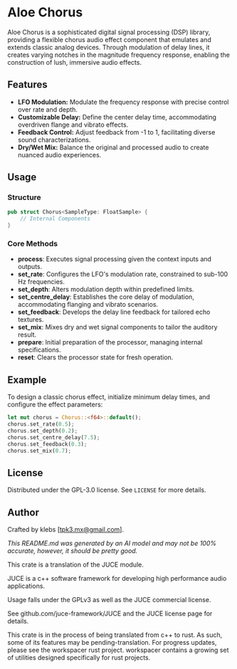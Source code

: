 # Aloe Chorus

Aloe Chorus is a sophisticated digital signal processing (DSP) library, providing a flexible chorus audio effect component that emulates and extends classic analog devices. Through modulation of delay lines, it creates varying notches in the magnitude frequency response, enabling the construction of lush, immersive audio effects.

## Features

- **LFO Modulation:** Modulate the frequency response with precise control over rate and depth.
- **Customizable Delay:** Define the center delay time, accommodating overdriven flange and vibrato effects.
- **Feedback Control:** Adjust feedback from -1 to 1, facilitating diverse sound characterizations.
- **Dry/Wet Mix:** Balance the original and processed audio to create nuanced audio experiences.

## Usage

### Structure

```rust
pub struct Chorus<SampleType: FloatSample> {
    // Internal Components
}
```

### Core Methods

- **process**: Executes signal processing given the context inputs and outputs.
- **set_rate**: Configures the LFO's modulation rate, constrained to sub-100 Hz frequencies.
- **set_depth**: Alters modulation depth within predefined limits.
- **set_centre_delay**: Establishes the core delay of modulation, accommodating flanging and vibrato scenarios.
- **set_feedback**: Develops the delay line feedback for tailored echo textures.
- **set_mix**: Mixes dry and wet signal components to tailor the auditory result.
- **prepare**: Initial preparation of the processor, managing internal specifications.
- **reset**: Clears the processor state for fresh operation.

## Example

To design a classic chorus effect, initialize minimum delay times, and configure the effect parameters:

```rust
let mut chorus = Chorus::<f64>::default();
chorus.set_rate(0.5);
chorus.set_depth(0.2);
chorus.set_centre_delay(7.5);
chorus.set_feedback(0.3);
chorus.set_mix(0.7);
```

## License

Distributed under the GPL-3.0 license. See `LICENSE` for more details.

## Author

Crafted by klebs [tpk3.mx@gmail.com].

*This README.md was generated by an AI model and may not be 100% accurate, however, it should be pretty good.*

This crate is a translation of the JUCE module.

JUCE is a c++ software framework for developing high performance audio applications.

Usage falls under the GPLv3 as well as the JUCE commercial license.

See github.com/juce-framework/JUCE and the JUCE license page for details.

This crate is in the process of being translated from c++ to rust. As such, some of its features may be pending-translation. For progress updates, please see the workspacer rust project. workspacer contains a growing set of utilities designed specifically for rust projects.
